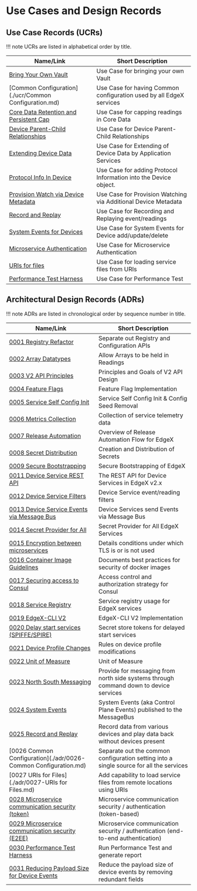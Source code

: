 # Use Cases and Design Records

## Use Case Records (UCRs)

!!! note 
    UCRs are listed in alphabetical order by title.

| Name/Link                                                                           | Short Description                                                   |
|-------------------------------------------------------------------------------------|---------------------------------------------------------------------|
| [Bring Your Own Vault](./ucr/Bring-Your-Own-Vault.md)                               | Use Case for bringing your own Vault |
| [Common Configuration](./ucr/Common Configuration.md)                               | Use Case for having Common configuration used by all EdgeX services |
| [Core Data Retention and Persistent Cap](./ucr/Core-Data-Retention.md)              | Use Case for capping readings in Core Data                          |
| [Device Parent-Child Relationships](./ucr/Device-Parent-Child-Relationships.md)     | Use Case for Device Parent-Child Relationships                      |
| [Extending Device Data](./ucr/Extending-Device-Data.md)                             | Use Case for Extending of Device Data by Application Services       |
| [Protocol Info In Device](./ucr/Protocol-Info-In-Device.md)                         | Use Case for adding Protocol Information into the Device object.    |
| [Provision Watch via Device Metadata](./ucr/Provision-Watch-via-Device-Metadata.md) | Use Case for Provision Watching via Additional Device Metadata      |
| [Record and Replay](./ucr/Record-and-Replay.md)                                     | Use Case for Recording and Replaying event/readings                 |
| [System Events for Devices](./ucr/System-Events-for-Devices.md)                     | Use Case for System Events for Device add/update/delete             |
| [Microservice Authentication](./ucr/Microservice-Authentication.md)                 | Use Case for Microservice Authentication                            |
| [URIs for files](.//ucr/URIs-for-Files.md)                                          | Use Case for loading service files from URIs                        |
| [Performance Test Harness](./ucr/Performance-Test-Harness.md)                       | Use Case for Performance Test                                       |

## Architectural Design Records (ADRs)

!!! note
    ADRs are listed in chronological order by sequence number in title.

| Name/Link                                                                                    | Short Description                                                                       |
|----------------------------------------------------------------------------------------------|-----------------------------------------------------------------------------------------|
| [0001 Registry Refactor](./adr/0001-Registy-Refactor.md)                                     | Separate out Registry and Configuration APIs                                            |
| [0002 Array Datatypes](./adr/device-service/0002-Array-Datatypes.md)                         | Allow Arrays to be held in Readings                                                     |
| [0003 V2 API Principles](./adr/core/0003-V2-API-Principles.md)                               | Principles and Goals of V2 API Design                                                   |
| [0004 Feature Flags](./adr/0004-Feature-Flags.md)                                            | Feature Flag Implementation                                                             |
| [0005 Service Self Config Init](./adr/0005-Service-Self-Config.md)                           | Service Self Config Init & Config Seed Removal                                          |
| [0006 Metrics Collection](./adr/0006-Metrics-Collection.md)                                  | Collection of service telemetry data                                                    |
| [0007 Release Automation](./adr/devops/0007-Release-Automation.md)                           | Overview of Release Automation Flow for EdgeX                                           |
| [0008 Secret Distribution](./adr/security/0008-Secret-Creation-and-Distribution.md)          | Creation and Distribution of Secrets                                                    |
| [0009 Secure Bootstrapping](./adr/security/0009-Secure-Bootstrapping.md)                     | Secure Bootstrapping of EdgeX                                                           |
| [0011 Device Service REST API](./adr/device-service/0011-DeviceService-Rest-API.md)          | The REST API for Device Services in EdgeX v2.x                                          |
| [0012 Device Service Filters](./adr/device-service/0012-DeviceService-Filters.md)            | Device Service event/reading filters                                                    |
| [0013 Device Service Events via Message Bus](./adr/013-Device-Service-Events-Message-Bus.md) | Device Services send Events via Message Bus                                             |
| [0014 Secret Provider for All](./adr/014-Secret-Provider-For-All.md)                         | Secret Provider for All EdgeX Services                                                  |
| [0015 Encryption between microservices](./adr/security/0015-in-cluster-tls.md)               | Details conditions under which TLS is or is not used                                    |
| [0016 Container Image Guidelines](./adr/security/0016-docker-image-guidelines.md)            | Documents best practices for security of docker images                                  |
| [0017 Securing access to Consul](./adr/security/0017-consul-security.md)                     | Access control and authorization strategy for Consul                                    |
| [0018 Service Registry](./adr/0018-Service-Registry.md)                                      | Service registry usage for EdgeX services                                               |
| [0019 EdgeX-CLI V2](./adr/core/0019-EdgeX-CLI-V2.md)                                         | EdgeX-CLI V2 Implementation                                                             |
| [0020 Delay start services (SPIFFE/SPIRE)](./adr/security/0020-spiffe.md)                    | Secret store tokens for delayed start services                                          |
| [0021 Device Profile Changes](./adr/core/0021-Device-Profile-Changes.md)                     | Rules on device profile modifications                                                   |
| [0022 Unit of Measure](./adr/core/0022-UoM.md)                                               | Unit of Measure                                                                         |
| [0023 North South Messaging](./adr/0023-North-South-Messaging.md)                            | Provide for messaging from north side systems through command down to device services   |
| [0024 System Events](./adr/0024-system-events.md)                                            | System Events (aka Control Plane Events) published to the MessageBus                    |
| [0025 Record and Replay](./adr/application/0025-Record-and-Replay.md)                        | Record data from various devices and play data back without devices present             |
| [0026 Common Configuration](./adr/0026-Common Configuration.md)                              | Separate out the common configuration setting into a single source for all the services |
| [0027 URIs for Files](./adr/0027-URIs for Files.md)                                          | Add capability to load service files from remote locations using URIs                   |
| [0028 Microservice communication security (token)](./adr/security/0028-authentication.md)    | Microservice communication security / authentication (token-based)                      |
| [0029 Microservice communication security (E2EE)](./adr/security/0029-authentication-e2ee.md)     | Microservice communication security / authentication (end-to-end authentication)        |
| [0030 Performance Test Harness](./adr/0030-Performance-Test-Harness.md)                      | Run Performance Test and generate report        |
| [0031 Reducing Payload Size for Device Events](./adr/0031-Reduce-Payload-Size-For-Device-Events.md) | Reduce the payload size of device events by removing redundant fields |
